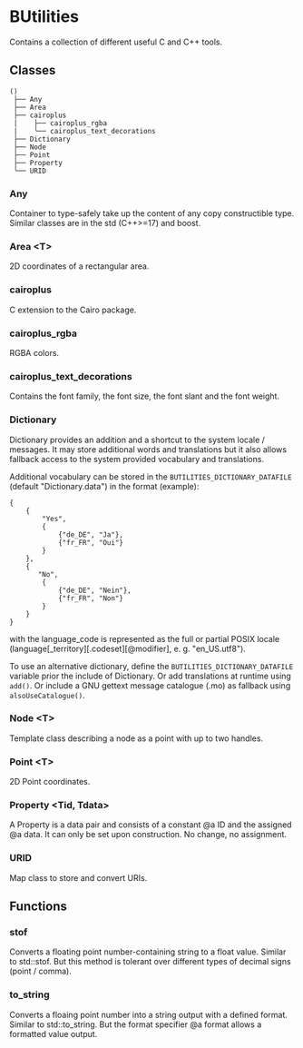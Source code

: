 # BUtilities

Contains a collection of different useful C and C++ tools.


## Classes
```
()
 ├── Any
 ├── Area
 ├── cairoplus
 |    ├── cairoplus_rgba
 |    ╰── cairoplus_text_decorations
 ├── Dictionary
 ├── Node
 ├── Point
 ├── Property
 ╰── URID
```


### Any

Container to type-safely take up the content of any copy constructible type.
Similar classes are in the std (C++>=17) and boost.


### Area \<T\>

2D coordinates of a rectangular area.


### cairoplus

C extension to the Cairo package.


### cairoplus_rgba

RGBA colors.


### cairoplus_text_decorations

Contains the font family, the font size, the font slant and the font weight.


### Dictionary

Dictionary provides an addition and a shortcut to the system locale /
messages. It may store additional words and translations but it also allows
fallback access to the system provided vocabulary and translations.

Additional vocabulary can be stored in the 
`BUTILITIES_DICTIONARY_DATAFILE` (default "Dictionary.data") in the format
(example):
```
{
    {
        "Yes",       
        {
            {"de_DE", "Ja"},
            {"fr_FR", "Oui"}
        }
    },
    {
       "No",       
        {
            {"de_DE", "Nein"},
            {"fr_FR", "Non"}
        }
    }
}
```
with the language_code is represented as the full or partial POSIX locale 
(language[_territory][.codeset][@modifier], e. g. "en_US.utf8").

To use an alternative dictionary, define the 
`BUTILITIES_DICTIONARY_DATAFILE` variable prior the include of 
Dictionary. Or add translations at runtime using `add()`. Or include a GNU
gettext message catalogue (.mo) as fallback using `alsoUseCatalogue()`.


### Node \<T\>

Template class describing a node as a point with up to two handles.


### Point \<T\>

2D Point coordinates.


### Property  \<Tid, Tdata\>

A Property is a data pair and consists of a constant @a ID and the assigned
@a data. It can only be set upon construction. No change, no assignment.


### URID

Map class to store and convert URIs.


## Functions

### stof

Converts a floating point number-containing string to a float value. Similar 
to std::stof. But this method is tolerant over different types of decimal 
signs (point / comma).


### to_string

Converts a floaing point number into a string output with a defined format. 
Similar to std::to_string. But the format specifier @a format allows a
formatted value output.